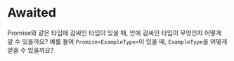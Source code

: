 # Awaited

Promise와 같은 타입에 감싸인 타입이 있을 때, 안에 감싸인 타입이 무엇인지 어떻게 알 수 있을까요? 예를 들어 `Promise<ExampleType>`이 있을 때, `ExampleType`을 어떻게 얻을 수 있을까요?
